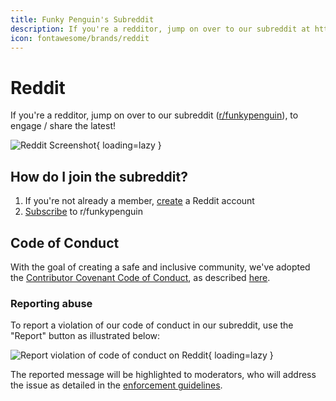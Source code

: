 ```yaml
---
title: Funky Penguin's Subreddit
description: If you're a redditor, jump on over to our subreddit at https://www.reddit.com/r/funkypenguin to engage / share the latest!
icon: fontawesome/brands/reddit
---
```


# Reddit

If you're a redditor, jump on over to our subreddit ([r/funkypenguin](https://www.reddit.com/r/funkypenguin/)), to engage / share the latest!

![Reddit Screenshot](/images/reddit.png){ loading=lazy }

## How do I join the subreddit?

1. If you're not already a member, [create](https://www.reddit.com/register/) a Reddit account
2. [Subscribe](https://www.reddit.com/r/funkypenguin/) to r/funkypenguin

## Code of Conduct

With the goal of creating a safe and inclusive community, we've adopted the [Contributor Covenant Code of Conduct](https://www.contributor-covenant.org/), as described [here](/community/code-of-conduct/).

### Reporting abuse

To report a violation of our code of conduct in our subreddit, use the "Report" button as illustrated below:

![Report violation of code of conduct on Reddit](/images/reddit-report.png){ loading=lazy }

The reported message will be highlighted to moderators, who will address the issue as detailed in the [enforcement guidelines](/community/code-of-conduct/#enforcement-guidelines).

